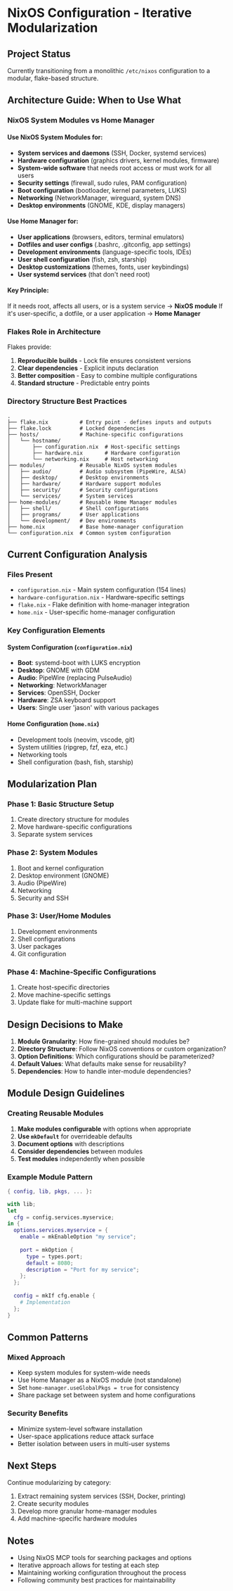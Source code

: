# NixOS Configuration - Iterative Modularization

## Project Status
Currently transitioning from a monolithic `/etc/nixos` configuration to a modular, flake-based structure.

## Architecture Guide: When to Use What

### NixOS System Modules vs Home Manager

#### Use NixOS System Modules for:
- **System services and daemons** (SSH, Docker, systemd services)
- **Hardware configuration** (graphics drivers, kernel modules, firmware)
- **System-wide software** that needs root access or must work for all users
- **Security settings** (firewall, sudo rules, PAM configuration)
- **Boot configuration** (bootloader, kernel parameters, LUKS)
- **Networking** (NetworkManager, wireguard, system DNS)
- **Desktop environments** (GNOME, KDE, display managers)

#### Use Home Manager for:
- **User applications** (browsers, editors, terminal emulators)
- **Dotfiles and user configs** (.bashrc, .gitconfig, app settings)
- **Development environments** (language-specific tools, IDEs)
- **User shell configuration** (fish, zsh, starship)
- **Desktop customizations** (themes, fonts, user keybindings)
- **User systemd services** (that don't need root)

#### Key Principle:
If it needs root, affects all users, or is a system service → **NixOS module**
If it's user-specific, a dotfile, or a user application → **Home Manager**

### Flakes Role in Architecture

Flakes provide:
1. **Reproducible builds** - Lock file ensures consistent versions
2. **Clear dependencies** - Explicit inputs declaration
3. **Better composition** - Easy to combine multiple configurations
4. **Standard structure** - Predictable entry points

### Directory Structure Best Practices

```
.
├── flake.nix          # Entry point - defines inputs and outputs
├── flake.lock         # Locked dependencies
├── hosts/             # Machine-specific configurations
│   └── hostname/
│       ├── configuration.nix  # Host-specific settings
│       ├── hardware.nix       # Hardware configuration
│       └── networking.nix     # Host networking
├── modules/           # Reusable NixOS system modules
│   ├── audio/         # Audio subsystem (PipeWire, ALSA)
│   ├── desktop/       # Desktop environments
│   ├── hardware/      # Hardware support modules
│   ├── security/      # Security configurations
│   └── services/      # System services
├── home-modules/      # Reusable Home Manager modules
│   ├── shell/         # Shell configurations
│   ├── programs/      # User applications
│   └── development/   # Dev environments
├── home.nix           # Base home-manager configuration
└── configuration.nix  # Common system configuration
```

## Current Configuration Analysis

### Files Present
- `configuration.nix` - Main system configuration (154 lines)
- `hardware-configuration.nix` - Hardware-specific settings
- `flake.nix` - Flake definition with home-manager integration
- `home.nix` - User-specific home-manager configuration

### Key Configuration Elements

#### System Configuration (`configuration.nix`)
- **Boot**: systemd-boot with LUKS encryption
- **Desktop**: GNOME with GDM
- **Audio**: PipeWire (replacing PulseAudio)
- **Networking**: NetworkManager
- **Services**: OpenSSH, Docker
- **Hardware**: ZSA keyboard support
- **Users**: Single user 'jason' with various packages

#### Home Configuration (`home.nix`)
- Development tools (neovim, vscode, git)
- System utilities (ripgrep, fzf, eza, etc.)
- Networking tools
- Shell configuration (bash, fish, starship)

## Modularization Plan

### Phase 1: Basic Structure Setup
1. Create directory structure for modules
2. Move hardware-specific configurations
3. Separate system services

### Phase 2: System Modules
1. Boot and kernel configuration
2. Desktop environment (GNOME)
3. Audio (PipeWire)
4. Networking
5. Security and SSH

### Phase 3: User/Home Modules
1. Development environments
2. Shell configurations
3. User packages
4. Git configuration

### Phase 4: Machine-Specific Configurations
1. Create host-specific directories
2. Move machine-specific settings
3. Update flake for multi-machine support

## Design Decisions to Make

1. **Module Granularity**: How fine-grained should modules be?
2. **Directory Structure**: Follow NixOS conventions or custom organization?
3. **Option Definitions**: Which configurations should be parameterized?
4. **Default Values**: What defaults make sense for reusability?
5. **Dependencies**: How to handle inter-module dependencies?

## Module Design Guidelines

### Creating Reusable Modules

1. **Make modules configurable** with options when appropriate
2. **Use `mkDefault`** for overrideable defaults
3. **Document options** with descriptions
4. **Consider dependencies** between modules
5. **Test modules** independently when possible

### Example Module Pattern

```nix
{ config, lib, pkgs, ... }:

with lib;
let
  cfg = config.services.myservice;
in {
  options.services.myservice = {
    enable = mkEnableOption "my service";
    
    port = mkOption {
      type = types.port;
      default = 8080;
      description = "Port for my service";
    };
  };
  
  config = mkIf cfg.enable {
    # Implementation
  };
}
```

## Common Patterns

### Mixed Approach
- Keep system modules for system-wide needs
- Use Home Manager as a NixOS module (not standalone)
- Set `home-manager.useGlobalPkgs = true` for consistency
- Share package set between system and home configurations

### Security Benefits
- Minimize system-level software installation
- User-space applications reduce attack surface
- Better isolation between users in multi-user systems

## Next Steps

Continue modularizing by category:
1. Extract remaining system services (SSH, Docker, printing)
2. Create security modules
3. Develop more granular home-manager modules
4. Add machine-specific hardware modules

## Notes
- Using NixOS MCP tools for searching packages and options
- Iterative approach allows for testing at each step
- Maintaining working configuration throughout the process
- Following community best practices for maintainability